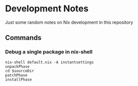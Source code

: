 Development Notes
=================

Just some random notes on Nix development in this repository

Commands
--------

### Debug a single package in nix-shell

```
nix-shell default.nix -A instantsettings
unpackPhase
cd $sourceDir
patchPhase
installPhase
```

